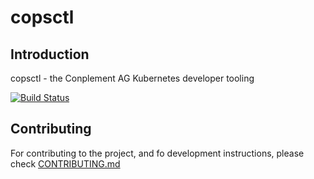 # copsctl

## Introduction

copsctl - the Conplement AG Kubernetes developer tooling

[![Build Status](https://cpgithub.visualstudio.com/GitHubPipelines/_apis/build/status/conplementAG.copsctl?branchName=master)](https://cpgithub.visualstudio.com/GitHubPipelines/_build/latest?definitionId=9&branchName=master)

## Contributing

For contributing to the project, and fo development instructions, please check [CONTRIBUTING.md](CONTRIBUTING.md)